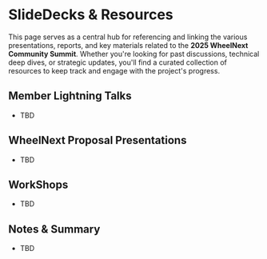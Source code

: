 # SlideDecks & Resources

This page serves as a central hub for referencing and linking the various presentations, reports, and key materials
related to the **2025 WheelNext Community Summit**. Whether you're looking for past discussions, technical deep
dives, or strategic updates, you'll find a curated collection of resources to keep track and engage with the project's progress.

## Member Lightning Talks

- TBD

## WheelNext Proposal Presentations

- TBD

## WorkShops

- TBD

## Notes & Summary

- TBD
